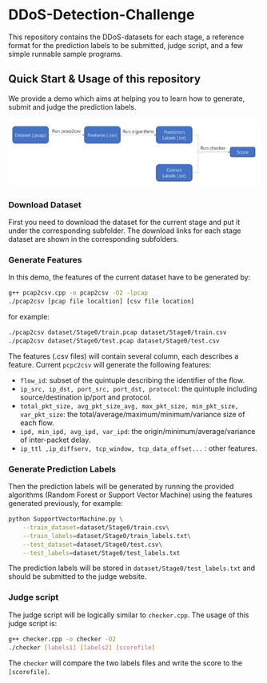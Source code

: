# DDoS-Detection-Challenge

This repository contains the DDoS-datasets for each stage, a reference format for the prediction labels to be submitted, judge script, and a few simple runnable sample programs.



## Quick Start & Usage of this repository

We provide a demo which aims at helping you to learn how to generate, submit and judge the prediction labels.

![workflow](workflow.jpg)

### Download Dataset

First you need to download the dataset for the current stage and put it under the corresponding subfolder. The download links for each stage dataset are shown in the corresponding subfolders.

### Generate Features

In this demo, the features of the current dataset have to be generated by:

```bash
g++ pcap2csv.cpp -o pcap2csv -O2 -lpcap
./pcap2csv [pcap file localtion] [csv file location]
```

for example:

```bash
./pcap2csv dataset/Stage0/train.pcap dataset/Stage0/train.csv
./pcap2csv dataset/Stage0/test.pcap dataset/Stage0/test.csv
```

The features (.csv files) will contain several column, each describes a feature. Current `pcpc2csv` will generate the following features: 

- `flow_id`: subset of the quintuple describing the identifier of the flow.
- `ip_src, ip_dst, port_src, port_dst, protocol`: the quintuple including source/destination ip/port and protocol.
- `total_pkt_size, avg_pkt_size_avg, max_pkt_size, min_pkt_size, var_pkt_size`: the total/average/maximum/minimum/variance size of each flow.
- `ipd, min_ipd, avg_ipd, var_ipd`: the origin/minimum/average/variance of inter-packet delay.
- `ip_ttl ,ip_diffserv, tcp_window, tcp_data_offset...` : other features.

### Generate Prediction Labels

Then the prediction labels will be generated by running the provided algorithms (Random Forest or Support Vector Machine) using the features generated previously, for example:

```bash
python SupportVectorMachine.py \
	--train_dataset=dataset/Stage0/train.csv\
	--train_labels=dataset/Stage0/train_labels.txt\
	--test_dataset=dataset/Stage0/test.csv\
	--test_labels=dataset/Stage0/test_labels.txt
```

The prediction labels will be stored in `dataset/Stage0/test_labels.txt` and should be submitted to the judge website.

### Judge script

The judge script will be logically similar to `checker.cpp`. The usage of this judge script is:

```bash
g++ checker.cpp -o checker -O2
./checker [labels1] [labels2] [scorefile]
```

The `checker` will compare the two labels files and write the score  to the `[scorefile]`.
